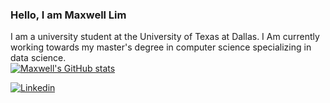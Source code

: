### Hello, I am Maxwell Lim
I am a university student at the University of Texas at Dallas. I Am currently working towards my master's degree in computer science specializing in data science.
<br />
[![Maxwell's GitHub stats](https://github-readme-stats.vercel.app/api?username=MaxwellLim)](https://github.com/anuraghazra/github-readme-stats)
<br />

[<img align="center" alt="Linkedin" src="https://img.shields.io/badge/Linkedin-0956A2.svg?&style=for-the-badge&logo=linkedin&logoColor=white" />][linkedin]

[linkedin]: https://www.linkedin.com/in/maxwell-lim-739917175/
